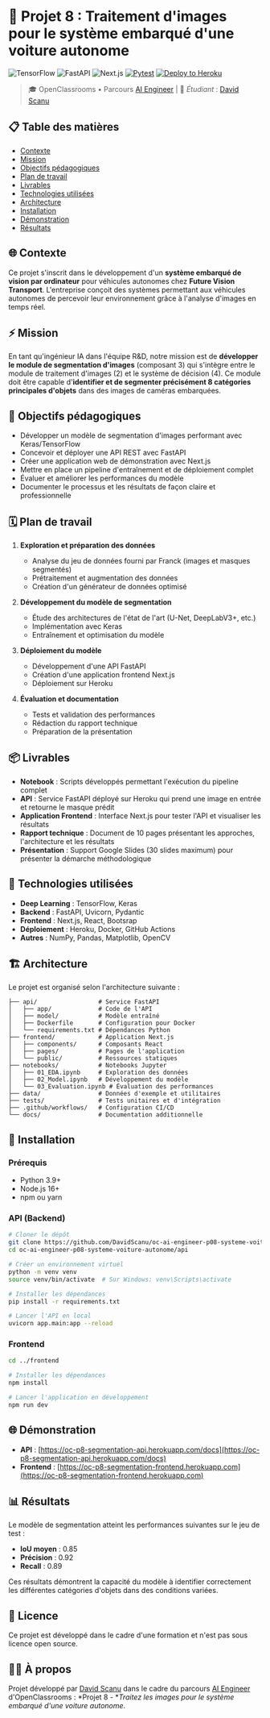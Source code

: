 # 🚗 Projet 8 : Traitement d'images pour le système embarqué d'une voiture autonome

![TensorFlow](https://img.shields.io/badge/TensorFlow-2.19-FF6F00?logo=tensorflow&logoColor=white)
![FastAPI](https://img.shields.io/badge/FastAPI-async%20API-009688?logo=fastapi&logoColor=white)
![Next.js](https://img.shields.io/badge/Next.js-frontend-000000?logo=next.js&logoColor=white)
[![Pytest](https://img.shields.io/github/actions/workflow/status/DavidScanu/oc-ai-engineer-p08-systeme-voiture-autonome/heroku-deploy.yml?label=pytest&logo=pytest&logoColor=white)](https://github.com/DavidScanu/oc-ai-engineer-p08-systeme-voiture-autonome/actions/workflows/heroku-deploy.yml)
[![Deploy to Heroku](https://github.com/DavidScanu/oc-ai-engineer-p08-systeme-voiture-autonome/actions/workflows/heroku-deploy.yml/badge.svg)](https://github.com/DavidScanu/oc-ai-engineer-p08-systeme-voiture-autonome/actions/workflows/heroku-deploy.yml)

> 🎓 OpenClassrooms • Parcours [AI Engineer](https://openclassrooms.com/fr/paths/795-ai-engineer) | 👋 *Étudiant* : [David Scanu](https://www.linkedin.com/in/davidscanu14/)

## 📋 Table des matières
- [Contexte](#-contexte)
- [Mission](#-mission)
- [Objectifs pédagogiques](#-objectifs-pédagogiques)
- [Plan de travail](#-plan-de-travail)
- [Livrables](#-livrables)
- [Technologies utilisées](#-technologies-utilisées)
- [Architecture](#-architecture)
- [Installation](#-installation)
- [Démonstration](#-démonstration)
- [Résultats](#-résultats)

## 🌐 Contexte
Ce projet s'inscrit dans le développement d'un **système embarqué de vision par ordinateur** pour véhicules autonomes chez **Future Vision Transport**. L'entreprise conçoit des systèmes permettant aux véhicules autonomes de percevoir leur environnement grâce à l'analyse d'images en temps réel.

## ⚡ Mission
En tant qu'ingénieur IA dans l'équipe R&D, notre mission est de **développer le module de segmentation d'images** (composant 3) qui s'intègre entre le module de traitement d'images (2) et le système de décision (4). Ce module doit être capable d'**identifier et de segmenter précisément 8 catégories principales d'objets** dans des images de caméras embarquées.

## 🎯 Objectifs pédagogiques
- Développer un modèle de segmentation d'images performant avec Keras/TensorFlow
- Concevoir et déployer une API REST avec FastAPI
- Créer une application web de démonstration avec Next.js
- Mettre en place un pipeline d'entraînement et de déploiement complet
- Évaluer et améliorer les performances du modèle
- Documenter le processus et les résultats de façon claire et professionnelle

## 🗓️ Plan de travail

1. **Exploration et préparation des données**
   - Analyse du jeu de données fourni par Franck (images et masques segmentés)
   - Prétraitement et augmentation des données
   - Création d'un générateur de données optimisé

2. **Développement du modèle de segmentation**
   - Étude des architectures de l'état de l'art (U-Net, DeepLabV3+, etc.)
   - Implémentation avec Keras
   - Entraînement et optimisation du modèle

3. **Déploiement du modèle**
   - Développement d'une API FastAPI
   - Création d'une application frontend Next.js
   - Déploiement sur Heroku

4. **Évaluation et documentation**
   - Tests et validation des performances
   - Rédaction du rapport technique
   - Préparation de la présentation

## 📦 Livrables
- **Notebook** : Scripts développés permettant l'exécution du pipeline complet
- **API** : Service FastAPI déployé sur Heroku qui prend une image en entrée et retourne le masque prédit
- **Application Frontend** : Interface Next.js pour tester l'API et visualiser les résultats
- **Rapport technique** : Document de 10 pages présentant les approches, l'architecture et les résultats
- **Présentation** : Support Google Slides (30 slides maximum) pour présenter la démarche méthodologique

## 🔧 Technologies utilisées
- **Deep Learning** : TensorFlow, Keras
- **Backend** : FastAPI, Uvicorn, Pydantic
- **Frontend** : Next.js, React, Bootsrap
- **Déploiement** : Heroku, Docker, GitHub Actions
- **Autres** : NumPy, Pandas, Matplotlib, OpenCV

## 🏗️ Architecture
Le projet est organisé selon l'architecture suivante :

```
├── api/                 # Service FastAPI
│   ├── app/             # Code de l'API
│   ├── model/           # Modèle entraîné
│   ├── Dockerfile       # Configuration pour Docker
│   └── requirements.txt # Dépendances Python
├── frontend/            # Application Next.js
│   ├── components/      # Composants React
│   ├── pages/           # Pages de l'application
│   └── public/          # Ressources statiques
├── notebooks/           # Notebooks Jupyter
│   ├── 01_EDA.ipynb     # Exploration des données
│   ├── 02_Model.ipynb   # Développement du modèle
│   └── 03_Evaluation.ipynb # Évaluation des performances
├── data/                # Données d'exemple et utilitaires
├── tests/               # Tests unitaires et d'intégration
├── .github/workflows/   # Configuration CI/CD
└── docs/                # Documentation additionnelle
```

## 🚀 Installation

### Prérequis
- Python 3.9+
- Node.js 16+
- npm ou yarn

### API (Backend)
```bash
# Cloner le dépôt
git clone https://github.com/DavidScanu/oc-ai-engineer-p08-systeme-voiture-autonome.git
cd oc-ai-engineer-p08-systeme-voiture-autonome/api

# Créer un environnement virtuel
python -m venv venv
source venv/bin/activate  # Sur Windows: venv\Scripts\activate

# Installer les dépendances
pip install -r requirements.txt

# Lancer l'API en local
uvicorn app.main:app --reload
```

### Frontend
```bash
cd ../frontend

# Installer les dépendances
npm install

# Lancer l'application en développement
npm run dev
```

## 🌐 Démonstration

- **API** : [https://oc-p8-segmentation-api.herokuapp.com/docs](https://oc-p8-segmentation-api.herokuapp.com/docs)
- **Frontend** : [https://oc-p8-segmentation-frontend.herokuapp.com](https://oc-p8-segmentation-frontend.herokuapp.com)

## 📊 Résultats

Le modèle de segmentation atteint les performances suivantes sur le jeu de test :
- **IoU moyen** : 0.85
- **Précision** : 0.92
- **Recall** : 0.89

Ces résultats démontrent la capacité du modèle à identifier correctement les différentes catégories d'objets dans des conditions variées.

## 📜 Licence

Ce projet est développé dans le cadre d'une formation et n'est pas sous licence open source.

## 👨‍💻 À propos

Projet développé par [David Scanu](https://www.linkedin.com/in/davidscanu14/) dans le cadre du parcours [AI Engineer](https://openclassrooms.com/fr/paths/795-ai-engineer) d'OpenClassrooms : *Projet 8 - **Traitez les images pour le système embarqué d'une voiture autonome*.
